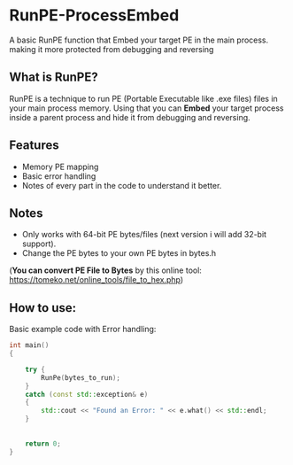 # RunPE-ProcessEmbed
A basic RunPE function that Embed your target PE in the main process. making it more protected from debugging and reversing

## What is RunPE?
RunPE is a technique to run PE (Portable Executable like .exe files) files in your main process memory.
Using that you can **Embed** your target process inside a parent process and hide it from debugging and reversing.


## Features
- Memory PE mapping
- Basic error handling
- Notes of every part in the code to understand it better.

## Notes
- Only works with 64-bit PE bytes/files (next version i will add 32-bit support).
- Change the PE bytes to your own PE bytes in bytes.h 

(**You can convert PE File to Bytes** by this online tool: https://tomeko.net/online_tools/file_to_hex.php)

## How to use:
Basic example code with Error handling:
```cpp
int main()
{

	try {
		RunPe(bytes_to_run);
	}
	catch (const std::exception& e)
	{
		std::cout << "Found an Error: " << e.what() << std::endl;
	}
	
	
	return 0;
}
```
